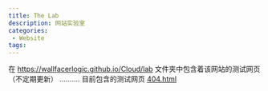 ```yaml
---
title: The Lab
description: 网站实验室
categories:
 - Website
tags:
---
```

在 https://wallfacerlogic.github.io/Cloud/lab 文件夹中包含着该网站的测试网页（不定期更新）
..........
目前包含的测试网页
[404.html](https://wallfacerlogic.github.io/Cloud/lab/404.html)